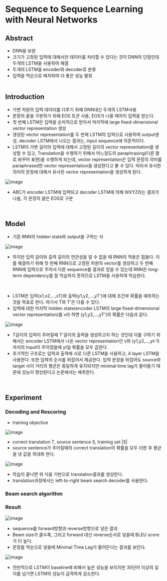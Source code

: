 # Sequence to Sequence Learning with Neural Networks

## Abstract

- DNN을 보완
- 크기가 고정된 입력에 대해서만 데이터를 처리할 수 있다는 것이 DNN의 단점인데
  두개의 LSTM을 사용하여 해결
- 두개의 LSTM을 encoder와 decoder로 분류
- 입력을 역순으로 배치하여 더 좋은 성능 발휘 
<br><br>

## Introduction

- 가변 차원의 입력 데이터를 다루기 위해 DNN대신 두개의 LSTM사용
- 문장의 끝을 구분하기 위해 EOS 토큰 사용, EOS가 나올 때까지 입력을 받는다.
- 첫 번째 LSTM은 입력을 순차적으로 받아서 마지막에 large fixed-dimensional vector representation 생성
- 생성된 vector representation를 두 번재 LSTM의 입력으로 사용하여 output생성, 
  decoder LSTM에서 나오는 결과는, input sequence에 의존적이다.
- LSTM이 가변 길이의 입력에 대해서 고정된 길이의 vector representation을 생성할 수 있고,
  Translation을 수행하기 위해서 어느정도의 paraphrasing(다른 말로 바꾸어 표현)을 수행하게 되는데, 
  vector representation은 입력 문장의 의미를 paraphrased한 vector representation을 생성한다고 볼 수 있다. 
  따라서 유사한 의미의 문장에 대해서 유사한 vector representation을 생성하게 된다. 

![image](https://user-images.githubusercontent.com/77203609/125725545-347c14a3-f0ce-4756-a75c-f82b70813c12.png)

- ABC가 encoder LSTM에 입력되고 decoder LSTM에 의해 WXYZ라는 결과가 나옴, 각 문장의 끝은 EOS로 구분
<br>

## Model

- 기존 RNN의 hidden state와 output을 구하는 식

![image](https://user-images.githubusercontent.com/77203609/125728489-293f2647-291f-48fb-9a87-c63a38b50f39.png)
 
- 하지만 입력 길이와 출력 길이의 연관성을 알 수 없을 때 RNN의 적용은 힘들다. 이를 해결하기 위해
  첫 번째 RNN으로 고정된 차원의 vector를 생성하고 두 번째 RNN에 입력으로 주어서 다른 sequence를 결과로 얻을 수 있는데
  RNN은 long-term dependency를 잘 학습하지 못하므로 LSTM을 사용하여 학습한다.
<br>

- LSTM은 입력(x1,x2,...,xT)와 출력(y1,y2,...,yT')에 대해 조건부 확률을 예측하는 것을 목표로 한다. 
  여기서 T와 T'은 다를 수 있다.
- 입력에 대한 마지막 hidden state(encoder LSTM의 large fixed-dimensional vector representation)를 v라 하면 
  (y1,y2,...,yT')의 확률은 다음과 같다.
  
![image](https://user-images.githubusercontent.com/77203609/125729830-675bcfd4-6688-4b7c-865e-62c8ac0953dd.png)

- T길이의 입력이 주어질때 T'길이의 출력을 생성하고자 하는 것인데 이를 구하기 위해서는 encoder LSTM에서 나온 vector representation인 v와 
  (y1,y2,...,yt-1)까지의 Input이 주어졌을때 yt일 확률을 모두 곱한다.
- 추가적인 구조로는 입력과 출력에 서로 다른 LSTM을 사용하고, 4 layer LSTM을 사용한다. 또한 입력의 순서를 뒤집어서 제공한다.
  입력 문장을 뒤집어도 source와 target 사이 거리의 평균은 동일하게 유지되지만 minimal time lag가 줄어들기 때문에
  성능이 향상된다고 논문에서는 예측한다.
<br>

## Experiment

### Decoding and Rescoring
- training objective

![image](https://user-images.githubusercontent.com/77203609/125730471-10d50056-5766-4c98-876f-536fb463e56f.png)

- correct translation T, source sentence S, training set |S|
- source sentence가 주어질때의 correct translation의 확률을 모두 더한 후 평균을 낸 값을 최대화 한다.

![image](https://user-images.githubusercontent.com/77203609/125730855-d908f217-2e79-4794-9a15-f78c01932baf.png)

- 학습이 끝나면 위 식을 기반으로 translation결과를 생성한다.
- translation과정에서는 left-to-right beam search decoder를 사용한다. 

### Beam search algorithm

### Result

![image](https://user-images.githubusercontent.com/77203609/125731919-f7ef77a3-3544-41d7-8789-eef0e0df8f5c.png)

- sequence를 forward방향과 reverse방향으로 넣은 결과
- Beam size가 클수록, 그리고 forward 대신 reverse순서로 넣을때 BLEU score가 더 높다. 
- 문장을 역순으로 넣을때 Minimal Time Lag가 줄어든다는 결과를 보인다.

![image](https://user-images.githubusercontent.com/77203609/125732104-d8757c93-3137-4a3d-8b64-d40c72cd1341.png)

- 전반적으로 LSTM이 baseline에 비해서 높은 성능을 보이지만 35단어 이상의 길이를 넘기면 LSTM의 성능이 급격하게 감소한다.


